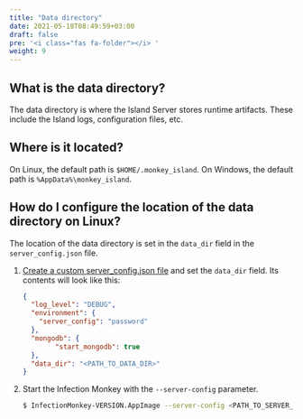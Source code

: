 ```yaml
---
title: "Data directory"
date: 2021-05-18T08:49:59+03:00
draft: false
pre: '<i class="fas fa-folder"></i> '
weight: 9
---
```


## What is the data directory?

The data directory is where the Island Server stores runtime artifacts. These
include the Island logs, configuration files, etc.

## Where is it located?

On Linux, the default path is `$HOME/.monkey_island`.
On Windows, the default path is `%AppData%\monkey_island`.

## How do I configure the location of the data directory on Linux?

The location of the data directory is set in the `data_dir` field in the
`server_config.json` file.

1. [Create a custom server_config.json file](../server_configuration) and set the `data_dir` field. Its
   contents will look like this:

    ```json
    {
      "log_level": "DEBUG",
      "environment": {
        "server_config": "password"
      },
      "mongodb": {
            "start_mongodb": true
      },
      "data_dir": "<PATH_TO_DATA_DIR>"
    }
    ```

1. Start the Infection Monkey with the `--server-config` parameter.

    ```bash
    $ InfectionMonkey-VERSION.AppImage --server-config <PATH_TO_SERVER_CONFIG>
    ```
